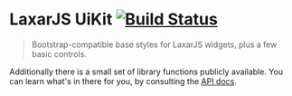 # LaxarJS UiKit [![Build Status](https://travis-ci.org/LaxarJS/laxar-uikit.svg?branch=master)](https://travis-ci.org/LaxarJS/laxar-uikit)

> Bootstrap-compatible base styles for LaxarJS widgets, plus a few basic controls. 

Additionally there is a small set of library functions publicly available.
You can learn what's in there for you, by consulting the [API docs](docs/api).
